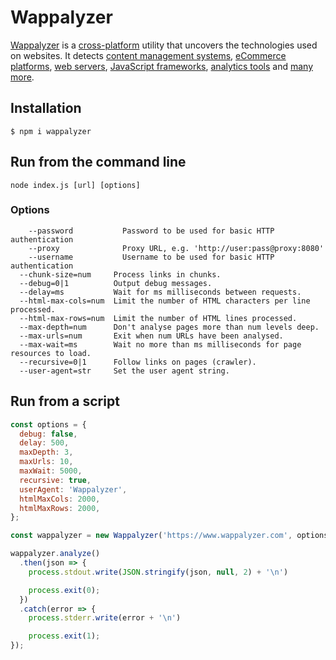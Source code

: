 # Wappalyzer

[Wappalyzer](https://www.wappalyzer.com/) is a
[cross-platform](https://github.com/AliasIO/Wappalyzer/wiki/Drivers) utility that uncovers the
technologies used on websites. It detects
[content management systems](https://www.wappalyzer.com/categories/cms),
[eCommerce platforms](https://www.wappalyzer.com/categories/ecommerce),
[web servers](https://www.wappalyzer.com/categories/web-servers),
[JavaScript frameworks](https://www.wappalyzer.com/categories/javascript-frameworks),
[analytics tools](https://www.wappalyzer.com/categories/analytics) and
[many more](https://www.wappalyzer.com/applications).


## Installation

```shell
$ npm i wappalyzer
```


## Run from the command line

```
node index.js [url] [options]
```

### Options

```
	--password           Password to be used for basic HTTP authentication
	--proxy              Proxy URL, e.g. 'http://user:pass@proxy:8080'
	--username           Username to be used for basic HTTP authentication
  --chunk-size=num     Process links in chunks.
  --debug=0|1          Output debug messages.
  --delay=ms           Wait for ms milliseconds between requests.
  --html-max-cols=num  Limit the number of HTML characters per line processed.
  --html-max-rows=num  Limit the number of HTML lines processed.
  --max-depth=num      Don't analyse pages more than num levels deep.
  --max-urls=num       Exit when num URLs have been analysed.
  --max-wait=ms        Wait no more than ms milliseconds for page resources to load.
  --recursive=0|1      Follow links on pages (crawler).
  --user-agent=str     Set the user agent string.
```


## Run from a script

```javascript
const options = {
  debug: false,
  delay: 500,
  maxDepth: 3,
  maxUrls: 10,
  maxWait: 5000,
  recursive: true,
  userAgent: 'Wappalyzer',
  htmlMaxCols: 2000,
  htmlMaxRows: 2000,
};

const wappalyzer = new Wappalyzer('https://www.wappalyzer.com', options);

wappalyzer.analyze()
  .then(json => {
    process.stdout.write(JSON.stringify(json, null, 2) + '\n')

    process.exit(0);
  })
  .catch(error => {
    process.stderr.write(error + '\n')

    process.exit(1);
});
```
